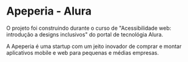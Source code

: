 # Apeperia - Alura

O projeto foi construindo durante o curso de "Acessibilidade web: introdução a designs inclusivos" do portal de tecnológia Alura.

A  Apeperia é uma startup com um jeito inovador de comprar e montar aplicativos mobile e web para pequenas e médias empresas.
